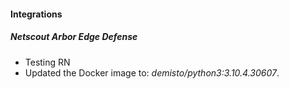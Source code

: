 
#### Integrations
##### Netscout Arbor Edge Defense
- Testing RN
- Updated the Docker image to: *demisto/python3:3.10.4.30607*.
